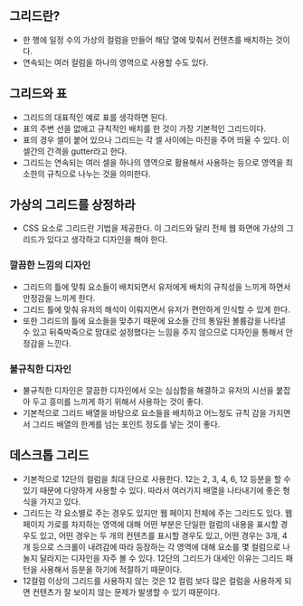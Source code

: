 ## 그리드란?
- 한 행에 일정 수의 가상의 컬럼을 만들어 해당 열에 맞춰서 컨텐츠를 배치하는 것이다.
- 연속되는 여러 컬럼을 하나의 영역으로 사용할 수도 있다.

## 그리드와 표
- 그리드의 대표적인 예로 표를 생각하면 된다.
- 표의 주변 선을 없애고 규칙적인 배치를 한 것이 가장 기본적인 그리드이다.
- 표의 경우 셀이 붙어 있으나 그리드는 각 셀 사이에는 마진을 주어 띄울 수 있다. 이 셀간의 간격을 gutter라고 한다.
- 그리드는 연속되는 여러 셀을 하나의 영역으로 활용해서 사용하는 등으로 영역을 최소한의 규칙으로 나누는 것을 의미한다.

## 가상의 그리드를 상정하라
- CSS 요소로 그리드란 기법을 제공한다. 이 그리드와 달리 전체 웹 화면에 가상의 그리드가 있다고 생각하고 디자인을 해야 한다.

### 깔끔한 느낌의 디자인
- 그리드의 틀에 맞춰 요소들이 배치되면서 유저에게 배치의 규칙성을 느끼게 하면서 안정감을 느끼게 한다.
- 그리드 틀에 맞춰 유저의 해석이 이뤄지면서 유저가 편안하게 인식할 수 있게 한다.
- 또한 그리드의 틀에 요소들을 맞추기 때문에 요소들 간의 통일된 볼륨감을 나타낼 수 있고 뒤죽박죽으로 맘대로 설정했다는 느낌을 주지 않으므로 디자인을 통해서 안정감을 느낀다.

### 불규칙한 디자인
- 불규칙한 디자인은 깔끔한 디자인에서 오는 심심함을 해결하고 유저의 시선을 붙잡아 두고 흥미를 느끼게 하기 위해서 사용하는 것이 좋다.
- 기본적으로 그리드 배열을 바탕으로 요소들을 배치하고 어느정도 규칙 감을 가지면서 그리드 배열의 한계를 넘는 포인트 정도를 넣는 것이 좋다.

## 데스크톱 그리드
- 기본적으로 12단의 컬럼을 최대 단으로 사용한다. 12는 2, 3, 4, 6, 12 등분을 할 수 있기 때문에 다양하게 사용할 수 있다. 따라서 여러가지 배열을 나타내기에 좋은 형식을 가지고 있다.
- 그리드는 각 요소별로 주는 경우도 있지만 웹 페이지 전체에 주는 그리드도 있다. 웹 페이지 가로를 차지하는 영역에 대해 어떤 부분은 단일한 컬럼의 내용을 표시할 경우도 있고, 어떤 경우는 두 개의 컨텐츠를 표시할 경우도 있고, 어떤 경우는 3개, 4개 등으로 스크롤이 내려감에 따라 등장하는 각 영역에 대해 요소를 몇 컬럼으로 나눌지 달라지는 디자인을 자주 볼 수 있다. 12단의 그리드가 대세인 이유는 그리드 패턴을 사용해서 등분을 하기에 적절하기 때문이다.
- 12컬럼 이상의 그리드를 사용하지 않는 것은 12 컬럼 보다 많은 컬럼을 사용하게 되면 컨텐츠가 잘 보이지 않는 문제가 발생할 수 있기 때문이다.
